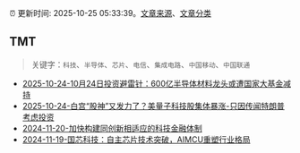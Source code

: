 :alarm_clock: 更新时间: 2025-10-25 05:33:39。[文章来源](/README.md)、[文章分类](/TAGS.md)

## TMT


> 关键字：`科技`、`半导体`、`芯片`、`电信`、`集成电路`、`中国移动`、`中国联通`



- [2025-10-24-10月24日投资避雷针：600亿半导体材料龙头或遭国家大基金减持](https://www.cls.cn/detail/2179094) 
- [2025-10-24-白宫“股神”又发力了？美量子科技股集体暴涨-只因传闻特朗普考虑投资](https://www.cls.cn/detail/2179115) 
- [2024-11-20-加快构建同创新相适应的科技金融体制](https://xueqiu.com/9193403816/313561745) 
- [2024-11-19-国芯科技：自主芯片技术突破，AIMCU重塑行业格局](https://xueqiu.com/8151841495/313402043) 
